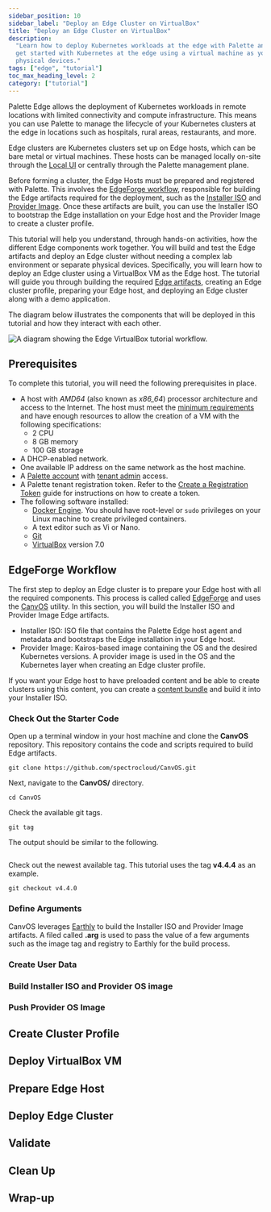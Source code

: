```yaml
---
sidebar_position: 10
sidebar_label: "Deploy an Edge Cluster on VirtualBox"
title: "Deploy an Edge Cluster on VirtualBox"
description:
  "Learn how to deploy Kubernetes workloads at the edge with Palette and VirtualBox. This tutorial teaches you how to
  get started with Kubernetes at the edge using a virtual machine as your Edge host, and without having to worry about
  physical devices."
tags: ["edge", "tutorial"]
toc_max_heading_level: 2
category: ["tutorial"]
---
```


Palette Edge allows the deployment of Kubernetes workloads in remote locations with limited connectivity and compute
infrastructure. This means you can use Palette to manage the lifecycle of your Kubernetes clusters at the edge in
locations such as hospitals, rural areas, restaurants, and more.

Edge clusters are Kubernetes clusters set up on Edge hosts, which can be bare metal or virtual machines. These hosts can
be managed locally on-site through the [Local UI](../../clusters/edge/local-ui/local-ui.md) or centrally through the
Palette management plane.

Before forming a cluster, the Edge Hosts must be prepared and registered with Palette. This involves the
[EdgeForge workflow](../../clusters/edge/edgeforge-workflow/edgeforge-workflow.md), responsible for building the Edge
artifacts required for the deployment, such as the
[Installer ISO](../../clusters/edge/edgeforge-workflow/palette-canvos/build-installer-iso.md) and
[Provider Image](../../clusters/edge/edgeforge-workflow/palette-canvos/build-provider-images.md). Once these artifacts
are built, you can use the Installer ISO to bootstrap the Edge installation on your Edge host and the Provider Image to
create a cluster profile.

This tutorial will help you understand, through hands-on activities, how the different Edge components work together.
You will build and test the Edge artifacts and deploy an Edge cluster without needing a complex lab environment or
separate physical devices. Specifically, you will learn how to deploy an Edge cluster using a VirtualBox VM as the Edge
host. The tutorial will guide you through building the required
[Edge artifacts](../../clusters/edge/edgeforge-workflow/palette-canvos/palette-canvos.md), creating an Edge cluster
profile, preparing your Edge host, and deploying an Edge cluster along with a demo application.

The diagram below illustrates the components that will be deployed in this tutorial and how they interact with each
other.

![A diagram showing the Edge VirtualBox tutorial workflow.](/tutorials/edge/deploy_cluster_virtualbox-diagram.webp)

## Prerequisites

To complete this tutorial, you will need the following prerequisites in place.

- A host with _AMD64_ (also known as _x86_64_) processor architecture and access to the Internet. The host must meet the
  [minimum requirements](../../clusters/edge/hardware-requirements.md#amd64-architecture-devices) and have enough
  resources to allow the creation of a VM with the following specifications:
  - 2 CPU
  - 8 GB memory
  - 100 GB storage
- A DHCP-enabled network.
- One available IP address on the same network as the host machine.
- A [Palette account](https://www.spectrocloud.com/get-started) with
  [tenant admin](../../tenant-settings/tenant-settings.md) access.
- A Palette tenant registration token. Refer to the
  [Create a Registration Token](../../clusters/edge/site-deployment/site-installation/create-registration-token.md)
  guide for instructions on how to create a token.
- The following software installed:
  - [Docker Engine](https://docs.docker.com/engine/install/). You should have root-level or `sudo` privileges on your
    Linux machine to create privileged containers.
  - A text editor such as Vi or Nano.
  - [Git](https://git-scm.com/book/en/v2/Getting-Started-Installing-Git)
  - [VirtualBox](https://www.virtualbox.org/wiki/Downloads) version 7.0

## EdgeForge Workflow

The first step to deploy an Edge cluster is to prepare your Edge host with all the required components. This process is
called called [EdgeForge](../../clusters/edge/edgeforge-workflow/edgeforge-workflow.md) and uses the
[CanvOS](https://github.com/spectrocloud/CanvOS/blob/main/README.md) utility. In this section, you will build the
Installer ISO and Provider Image Edge artifacts.

- Installer ISO: ISO file that contains the Palette Edge host agent and metadata and bootstraps the Edge installation in
  your Edge host.
- Provider Image: Kairos-based image containing the OS and the desired Kubernetes versions. A provider image is used in
  the OS and the Kubernetes layer when creating an Edge cluster profile.

If you want your Edge host to have preloaded content and be able to create clusters using this content, you can create a
[content bundle](../../clusters/edge/edgeforge-workflow/palette-canvos/build-content-bundle.md) and build it into your
Installer ISO.

### Check Out the Starter Code

Open up a terminal window in your host machine and clone the **CanvOS** repository. This repository contains the code
and scripts required to build Edge artifacts.

```shell
git clone https://github.com/spectrocloud/CanvOS.git
```

Next, navigate to the **CanvOS/** directory.

```shell
cd CanvOS
```

Check the available git tags.

```shell
git tag
```

The output should be similar to the following.

```text hideClipboard

```

Check out the newest available tag. This tutorial uses the tag **v4.4.4** as an example.

```
git checkout v4.4.0
```

### Define Arguments

CanvOS leverages [Earthly](https://earthly.dev) to build the Installer ISO and Provider Image artifacts. A filed called
**.arg** is used to pass the value of a few arguments such as the image tag and registry to Earthly for the build
process.

### Create User Data

### Build Installer ISO and Provider OS image

### Push Provider OS Image

## Create Cluster Profile

## Deploy VirtualBox VM

## Prepare Edge Host

## Deploy Edge Cluster

## Validate

## Clean Up

## Wrap-up
